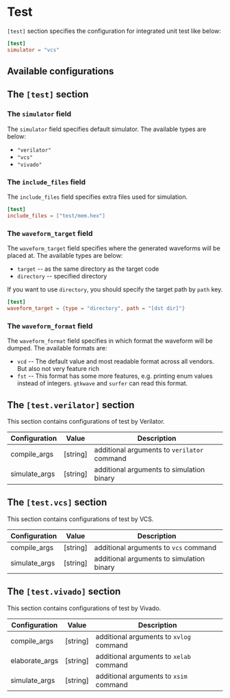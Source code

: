 # Test

`[test]` section specifies the configuration for integrated unit test like below:

```toml
[test]
simulator = "vcs"
```

## Available configurations

## The `[test]` section

### The `simulator` field

The `simulator` field specifies default simulator.
The available types are below:

* `"verilator"`
* `"vcs"`
* `"vivado"`

### The `include_files` field

The `include_files` field specifies extra files used for simulation.

```toml
[test]
include_files = ["test/mem.hex"]
```

### The `waveform_target` field

The `waveform_target` field specifies where the generated waveforms will be placed at.
The available types are below:

* `target` -- as the same directory as the target code
* `directory` -- specified directory

If you want to use `directory`, you should specify the target path by `path` key.

```toml
[test]
waveform_target = {type = "directory", path = "[dst dir]"}
```

### The `waveform_format` field

The `waveform_format` field specifies in which format the waveform will be dumped.
The available formats are:

* `vcd` -- The default value and most readable format across all vendors. But also not very feature rich
* `fst` -- This format has some more features, e.g. printing enum values instead of integers. `gtkwave` and `surfer` can read this format.

## The `[test.verilator]` section

This section contains configurations of test by Verilator.

| Configuration | Value    | Description                                 |
|---------------|----------|---------------------------------------------|
| compile_args  | [string] | additional arguments to `verilator` command |
| simulate_args | [string] | additional arguments to simulation binary   |

## The `[test.vcs]` section

This section contains configurations of test by VCS.

| Configuration | Value    | Description                               |
|---------------|----------|-------------------------------------------|
| compile_args  | [string] | additional arguments to `vcs` command     |
| simulate_args | [string] | additional arguments to simulation binary |

## The `[test.vivado]` section

This section contains configurations of test by Vivado.

| Configuration  | Value    | Description                             |
|----------------|----------|-----------------------------------------|
| compile_args   | [string] | additional arguments to `xvlog` command |
| elaborate_args | [string] | additional arguments to `xelab` command |
| simulate_args  | [string] | additional arguments to `xsim` command  |
